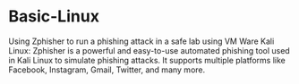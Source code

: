 # Basic-Linux

Using Zphisher to run a phishing attack in a safe lab using VM Ware Kali Linux:
Zphisher is a powerful and easy-to-use automated phishing tool used in Kali Linux to simulate phishing attacks. It supports multiple platforms like Facebook, Instagram, Gmail, Twitter, and many more.
